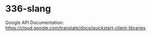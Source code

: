 # 336-slang
Google API Documentation:
https://cloud.google.com/translate/docs/quickstart-client-libraries
